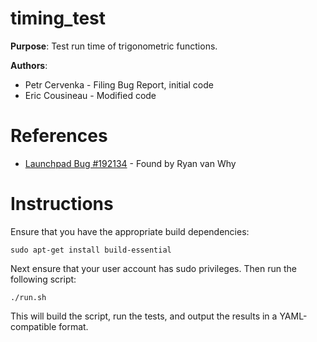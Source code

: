# timing_test

**Purpose**: Test run time of trigonometric functions.

**Authors**:

*   Petr Cervenka - Filing Bug Report, initial code
*   Eric Cousineau - Modified code

# References

*   [Launchpad Bug #192134](https://bugs.launchpad.net/ubuntu/+source/glibc/+bug/192134) - Found by Ryan van Why

# Instructions

Ensure that you have the appropriate build dependencies:

    sudo apt-get install build-essential

Next ensure that your user account has sudo privileges. Then run the following script:

    ./run.sh

This will build the script, run the tests, and output the results in a YAML-compatible format.
